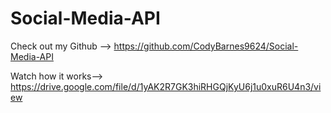 # Social-Media-API

Check out my Github --> https://github.com/CodyBarnes9624/Social-Media-API

Watch how it works--> https://drive.google.com/file/d/1yAK2R7GK3hiRHGQjKyU6j1u0xuR6U4n3/view